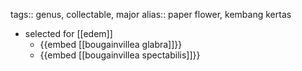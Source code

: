 tags:: genus, collectable, major
alias:: paper flower, kembang kertas

- selected for [[edem]]
	- {{embed [[bougainvillea glabra]]}}
	- {{embed [[bougainvillea spectabilis]]}}